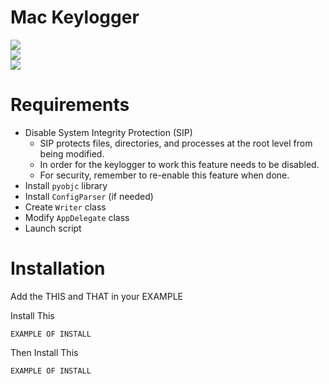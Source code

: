 Mac Keylogger
=======================

<img src="https://img.shields.io/badge/project--type-security-blue" /><br>
<img src="https://img.shields.io/badge/build-success-brightgreen" /><br>
<img src="https://img.shields.io/badge/NOTE-*use%20at%20own%20risk*%20was%20created%20for%20project%20testing%20only-red" />


Requirements
============

* Disable System Integrity Protection (SIP)
  - SIP protects files, directories, and processes at the root level from being modified.
  - In order for the keylogger to work this feature needs to be disabled.
  - For security, remember to re-enable this feature when done.
* Install `pyobjc` library
* Install `ConfigParser` (if needed)
* Create `Writer` class
* Modify `AppDelegate` class
* Launch script


Installation
============

Add the THIS and THAT in your EXAMPLE

Install This

    EXAMPLE OF INSTALL

Then Install This

    EXAMPLE OF INSTALL

